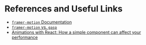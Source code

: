 # References and Useful Links

- [`framer-motion` Documentation](https://www.framer.com/motion/)
- [`framer-motion` vs. `gasp`](https://medium.com/codex/you-should-pick-only-one-framer-motion-vs-gsap-9c4352f571a4)
- [Animations with React: How a simple component can affect your performance](https://dev.to/fedekau/animations-with-react-how-a-simple-component-can-affect-your-performance-2a41)

